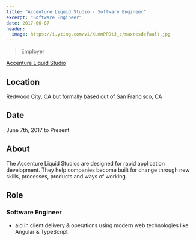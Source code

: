 ```yaml
---
title: "Accenture Liquid Studio - Software Engineer"
excerpt: "Software Engineer"
date: 2017-06-07
header:
  image: https://i.ytimg.com/vi/XummPPDtJ_c/maxresdefault.jpg
---
```


> Employer

<a title="Accenture Liquid Studio" href="https://accenture.com/us-en/capability-rapid-application-development-studio" target="_blank" rel="noopener">Accenture Liquid Studio</a>

## Location

Redwood City, CA but formally based out of San Francisco, CA

## Date

June 7th, 2017 to Present

## About

The Accenture Liquid Studios are designed for rapid application development. They help companies become built for change through new skills, processes, products and ways of working.

## Role

### Software Engineer

- aid in client delivery & operations using modern web technologies like Angular & TypeScript